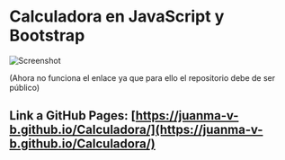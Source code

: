 # Calculadora en JavaScript y Bootstrap

![Screenshot](https://github.com/Juanma-v-b/Calculadora/blob/main/screenshot.png?raw=true)


(Ahora no funciona el enlace ya que para ello el repositorio debe de ser público)
## Link a GitHub Pages: [https://juanma-v-b.github.io/Calculadora/](https://juanma-v-b.github.io/Calculadora/)
